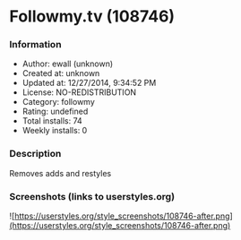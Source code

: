 # Followmy.tv (108746)

### Information
- Author: ewall (unknown)
- Created at: unknown
- Updated at: 12/27/2014, 9:34:52 PM
- License: NO-REDISTRIBUTION
- Category: followmy
- Rating: undefined
- Total installs: 74
- Weekly installs: 0


### Description
Removes adds and restyles


### Screenshots (links to userstyles.org)
![https://userstyles.org/style_screenshots/108746-after.png](https://userstyles.org/style_screenshots/108746-after.png)


